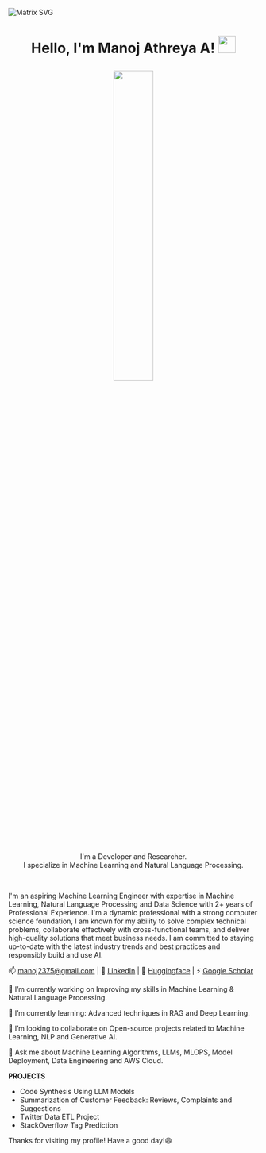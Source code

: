 ![Matrix SVG](https://raw.githubusercontent.com/rodrigograca31/rodrigograca31/master/matrix.svg)
<h1><p align="center">Hello, I'm Manoj Athreya A! <a href="https://abhilashpal.github.io/"><img src="https://media.giphy.com/media/hvRJCLFzcasrR4ia7z/giphy.gif" width="35px"></h1></a></p>

<p align="center" ><img 
 src="https://user-images.githubusercontent.com/22797857/90096298-b90f4b00-dd54-11ea-9a31-00ad53f8ec04.gif?raw=true" width="40%"/></p>


<p align="center">I'm a Developer and Researcher.<br/>I specialize in Machine Learning and Natural Language Processing.<br></p><br/>

I'm an aspiring Machine Learning Engineer with expertise in Machine Learning, Natural Language Processing and Data Science with 2+ years of Professional Experience. I'm a dynamic professional with a strong computer science foundation, I am known for my ability to solve complex technical problems, collaborate effectively with cross-functional teams, and deliver high-quality solutions that meet business needs. I am committed to staying up-to-date with the latest industry trends and best practices and responsibly build and use AI.

📫 manoj2375@gmail.com | 💼 [LinkedIn](https://www.linkedin.com/in/manojathreyaa/) | 🤖 [Huggingface](https://huggingface.co/Villian7) | ⚡ [Google Scholar](https://scholar.google.ca/citations?user=QHLQdloAAAAJ&hl=en)

🔭 I’m currently working on Improving my skills in Machine Learning & Natural Language Processing.

🌱 I’m currently learning: Advanced techniques in RAG and Deep Learning.

👯 I’m looking to collaborate on Open-source projects related to Machine Learning, NLP and Generative AI.

💬 Ask me about Machine Learning Algorithms, LLMs, MLOPS, Model Deployment, Data Engineering and AWS Cloud.

**PROJECTS**
- Code Synthesis Using LLM Models
- Summarization of Customer Feedback: Reviews, Complaints and Suggestions
- Twitter Data ETL Project
- StackOverflow Tag Prediction

Thanks for visiting my profile! Have a good day!😄
